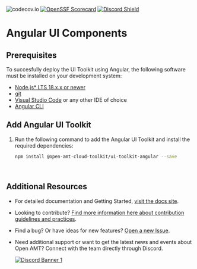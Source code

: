 ![codecov.io](https://codecov.io/github/open-amt-cloud-toolkit/ui-toolkit-angular/coverage.svg?branch=main) [![OpenSSF Scorecard](https://api.securityscorecards.dev/projects/github.com/open-amt-cloud-toolkit/ui-toolkit-angular/badge)](https://api.securityscorecards.dev/projects/github.com/open-amt-cloud-toolkit/ui-toolkit-angular) [![Discord Shield](https://discordapp.com/api/guilds/1063200098680582154/widget.png?style=shield)](https://discord.gg/yrcMp2kDWh)

# Angular UI Components

## Prerequisites

To succesfully deploy the UI Toolkit using Angular, the following software must be installed on your development system:

- [Node.js\* LTS 18.x.x or newer](https://nodejs.org/en/)
- [git](https://git-scm.com/downloads)
- [Visual Studio Code](https://code.visualstudio.com/) or any other IDE of choice
- [Angular CLI](https://angular.io/cli)

## Add Angular UI Toolkit

1. Run the following command to add the Angular UI Toolkit and install the required dependencies:

   ```bash
   npm install @open-amt-cloud-toolkit/ui-toolkit-angular --save
   ```

<br>

## Additional Resources

- For detailed documentation and Getting Started, [visit the docs site](https://open-amt-cloud-toolkit.github.io/docs).

- Looking to contribute? [Find more information here about contribution guidelines and practices](.\CONTRIBUTING.md).

- Find a bug? Or have ideas for new features? [Open a new Issue](https://github.com/open-amt-cloud-toolkit/ui-toolkit-angular/issues).

- Need additional support or want to get the latest news and events about Open AMT? Connect with the team directly through Discord.

    [![Discord Banner 1](https://discordapp.com/api/guilds/1063200098680582154/widget.png?style=banner2)](https://discord.gg/yrcMp2kDWh)